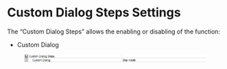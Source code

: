 # Custom Dialog Steps Settings

The “Custom Dialog Steps” allows the enabling or disabling of the function:

* Custom Dialog

<figure><img src="../../.gitbook/assets/image (10) (1).png" alt=""><figcaption></figcaption></figure>
